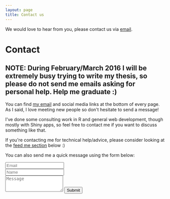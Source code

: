 ```yaml
---
layout: page
title: Contact us
---
```


We would love to hear from you, please contact us via [email](mailto:patientoutcomefunding@gmail.com).



<div id="contactme-section">
<h1 id="contact">Contact</h1>

<h2>NOTE: During February/March 2016 I will be extremely busy trying to write my thesis, so please do not send me emails asking for personal help. Help me graduate :)</h2>

<p>You can find <a href="mailto:patientoutcomefunding@gmail.com">my email</a> and social media links at the bottom of every page. As I said, I love meeting new people so don't hesitate to send a message!</p>
<p>I've done some consulting work in R and general web development, though mostly with Shiny apps, so feel free to contact me if you want to discuss something like that.</p>
<p>If you're contacting me for technical help/advice, please consider looking at the <a href="#feed-meeee">feed me section</a> below :)</p>

<form action="https://formspree.io/patientoutcomefunding@gmail.com" method="POST" class="form" id="contact-form">
  <p>You can also send me a quick message using the form below:</p>
  <div class="row">
    <div class="col-xs-6">
      <input type="email" name="_replyto" class="form-control input-lg" placeholder="Email" title="Email">
    </div>
    <div class="col-xs-6">
      <input type="text" name="name" class="form-control input-lg" placeholder="Name" title="Name">
    </div>
  </div>
  <input type="hidden" name="_subject" value="New submission from deanattali.com">
  <textarea type="text" name="content" class="form-control input-lg" placeholder="Message" title="Message" required="required" rows="3"></textarea>
  <input type="text" name="_gotcha" style="display:none">
  <input type="hidden" name="_next" value="./aboutme?message=Your message was sent successfully, thanks!" />
  <button type="submit" class="btn btn-lg btn-primary">Submit</button>
</form>

</div>
